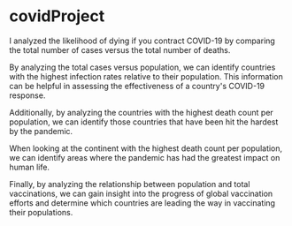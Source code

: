 # covidProject 
I analyzed the likelihood of dying if you contract COVID-19 by comparing the total number of cases versus the total number of deaths.

By analyzing the total cases versus population, we can identify countries with the highest infection rates relative to their population. This information can be helpful in assessing the effectiveness of a country's COVID-19 response.

Additionally, by analyzing the countries with the highest death count per population, we can identify those countries that have been hit the hardest by the pandemic.

When looking at the continent with the highest death count per population, we can identify areas where the pandemic has had the greatest impact on human life.

Finally, by analyzing the relationship between population and total vaccinations, we can gain insight into the progress of global vaccination efforts and determine which countries are leading the way in vaccinating their populations.
